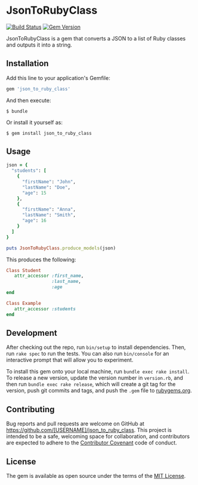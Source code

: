 # JsonToRubyClass

[![Build Status](https://travis-ci.org/arcanoid/json_to_ruby_class.svg?branch=master)](https://travis-ci.org/arcanoid/json_to_ruby_class)
[![Gem Version](https://badge.fury.io/rb/json_to_ruby_class.svg)](https://badge.fury.io/rb/json_to_ruby_class)

JsonToRubyClass is a gem that converts a JSON to a list of Ruby classes and outputs it into a string.

## Installation

Add this line to your application's Gemfile:

```ruby
gem 'json_to_ruby_class'
```

And then execute:

    $ bundle

Or install it yourself as:

    $ gem install json_to_ruby_class

## Usage

```ruby
json = {
  "students": [
    {
      "firstName": "John",
      "lastName": "Doe",
      "age": 15
    },
    {
      "firstName": "Anna",
      "lastName": "Smith",
      "age": 16
    }
  ]
}

puts JsonToRubyClass.produce_models(json)
```

This produces the following:

```ruby
Class Student
   attr_accessor :first_name,
                 :last_name,
                 :age
end

Class Example
   attr_accessor :students
end
```

## Development

After checking out the repo, run `bin/setup` to install dependencies. Then, run `rake spec` to run the tests. You can also run `bin/console` for an interactive prompt that will allow you to experiment.

To install this gem onto your local machine, run `bundle exec rake install`. To release a new version, update the version number in `version.rb`, and then run `bundle exec rake release`, which will create a git tag for the version, push git commits and tags, and push the `.gem` file to [rubygems.org](https://rubygems.org).

## Contributing

Bug reports and pull requests are welcome on GitHub at https://github.com/[USERNAME]/json_to_ruby_class. This project is intended to be a safe, welcoming space for collaboration, and contributors are expected to adhere to the [Contributor Covenant](contributor-covenant.org) code of conduct.


## License

The gem is available as open source under the terms of the [MIT License](http://opensource.org/licenses/MIT).

